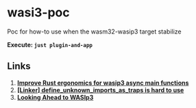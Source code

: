 # wasi3-poc

Poc for how-to use when the wasm32-wasip3 target stabilize

**Execute: `just plugin-and-app`**

## Links

1. [**Improve Rust ergonomics for wasip3 async main functions**](https://github.com/bytecodealliance/wasi-rs/issues/110)
1. [**[Linker] define_unknown_imports_as_traps is hard to use**](https://github.com/bytecodealliance/wasmtime/issues/10663)
1. [**Looking Ahead to WASIp3**](https://www.fermyon.com/blog/looking-ahead-to-wasip3)

